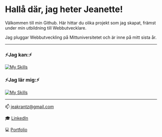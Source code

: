 # Hallå där, jag heter Jeanette!


Välkommen till min Github. Här hittar du olika projekt som jag skapat, främst under min utbildning till Webbutvecklare.

Jag pluggar Webbutveckling på Mittuniversitetet och är inne på mitt sista år. 

---

### ⚡Jag kan:⚡
[![My Skills](https://skillicons.dev/icons?i=js,html,css,bootstrap,figma,gulp,laravel,mysql,php,sass,vue,wordpress&perline=4)](https://skillicons.dev)

### ⚡Jag lär mig:⚡
[![My Skills](https://skillicons.dev/icons?i=cs,dotnet,mongodb,nodejs,react&perline=4)](https://skillicons.dev)

---

📫 [jeakrantz@gmail.com](mailto:jeakrantz@gmail.com)

:mortar_board: [LinkedIn](https://www.linkedin.com/in/jeanette-k-b38a25254/)

:computer: [Portfolio](https://jeanettekrantz.netlify.app/)
